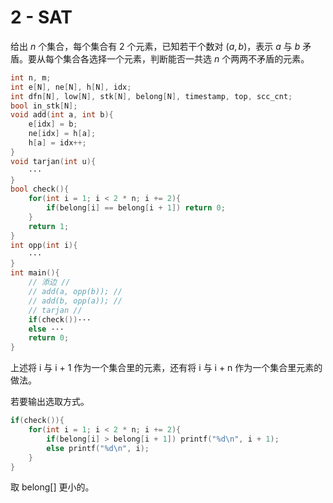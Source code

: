 # 2 - SAT

给出 $n$ 个集合，每个集合有 $2$ 个元素，已知若干个数对 $(a, b)$，表示 $a$ 与 $b$ 矛盾。要从每个集合各选择一个元素，判断能否一共选 $n$ 个两两不矛盾的元素。

```c++
int n, m;
int e[N], ne[N], h[N], idx;
int dfn[N], low[N], stk[N], belong[N], timestamp, top, scc_cnt;
bool in_stk[N];
void add(int a, int b){
    e[idx] = b;
    ne[idx] = h[a];
    h[a] = idx++;
}
void tarjan(int u){
    ···
}
bool check(){
    for(int i = 1; i < 2 * n; i += 2){
        if(belong[i] == belong[i + 1]) return 0;
    }
    return 1;
}
int opp(int i){
	···
}
int main(){
    // 添边 //
    // add(a, opp(b)); //
    // add(b, opp(a)); //
    // tarjan //
    if(check())···
    else ···
    return 0;
}
```

上述将 i 与 i + 1 作为一个集合里的元素，还有将 i 与 i + n 作为一个集合里元素的做法。

若要输出选取方式。

```c++
if(check()){
    for(int i = 1; i < 2 * n; i += 2){
        if(belong[i] > belong[i + 1]) printf("%d\n", i + 1);
        else printf("%d\n", i);
    }
}
```

取 belong[] 更小的。

